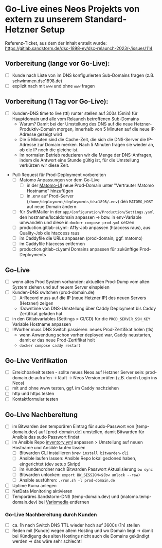 # Go-Live eines Neos Projekts von extern zu unserem Standard-Hetzner Setup

Referenz-Ticket, aus dem der Inhalt erstellt wurde: https://gitlab.sandstorm.de/dsc-1898-ev/dsc-relaunch-2023/-/issues/114

## Vorbereitung (lange vor Go-Live):
- [ ] Kunde nach Liste von im DNS konfigurierten Sub-Domains fragen (z.B. schwimmen.dsc1898.de)
- [ ] explizit nach mit `www` und ohne `www` fragen

## Vorbereitung (1 Tag vor Go-Live):
- [ ] Kunden-DNS time to live (ttl) runter stellen auf 300s (5min) für Hauptdomain und alle vom Relaunch betroffenen Sub-Domains
  - Warum? Damit bei der Umstellung des DNS auf die neue Hetzner-Produktiv-Domain morgen, innerhalb von 5 Minuten auf die neue IP-Adresse gezeigt wird
  - Die 5 Minuten sind die Cache-Zeit, die sich die DNS-Server die IP-Adresse zur Domain merken. Nach 5 Minuten fragen sie wieder an, ob die IP noch die gleiche ist.
  - Im normalen Betrieb reduzieren wir die Menge der DNS-Anfragen, indem die Antwort eine Stunde gültig ist, für die Umstellung verkürzen wir diese Zeit.
- Pull-Request für Prod-Deployment vorbereiten
  - [ ] Matomo Anpassungen vor dem Go-Live
      - [ ] in der [Matomo-UI](https://matomo.dsc1898.sandstorm.de/index.php?module=CoreAdminHome&action=generalSettings&idSite=1&period=day&date=2023-06-01&activated=) neue Prod-Domain unter "Vertrauter Matomo Hostname" hinzufügen
      - [ ] in .env auf Prod-Server (`/home/deployment/deployments/dsc1898/.env`) den `MATOMO_HOST` auf neue Domain ändern
  - [ ] für SwiftMailer in der `app/Configuration/Production/Settings.yaml` den hostname/localdomain anpassen -> bzw. in env-Variable umwandeln und diese in `docker-compose-prod.yml` setzen
  - [ ] production.gitlab-ci.yml: A11y-Job anpassen (htaccess raus), aus Quality-Job die htaccess raus
  - [ ] im Caddyfile die URLs anpassen (prod-domain, ggf. matomo)
  - [ ] im Caddyfile htaccess entfernen
  - [ ] production.gitlab-ci.yaml Domains anpassen für zukünftige Prod-Deployments

## Go-Live
- [ ] wenn altes Prod System vorhanden: aktuellen Prod-Dump vom alten System ziehen und auf neuem Server einspielen
- [ ] Kunden-DNS switchen (prod-domain.de)
    - [ ] A-Record muss auf die IP [neue Hetzner IP] des neuen Servers (Hetzner) zeigen
    - !Downtime von DNS-Umstellung über Caddy Deployment bis Caddy Zertifikat geladen hat
- [ ] in den Gitlabvariables (Settings > CI/CD) für die `PROD_SERVER_SSH_KEY` Variable Hostname anpassen
- [ ] !!!Vorher muss DNS Switch passieren: neues Prod-Zertifikat holen (tls)
  - wenn Anwendung schon vorher deployed war, Caddy neustarten, damit er das neue Prod-Zertifikat holt
  - `docker compose caddy restart`

## Go-Live Verifikation
- [ ] Erreichbarkeit testen - sollte neues Neos auf Hetzner Server sein: prod-domain.de aufrufen -> läuft -> Neos Version prüfen (z.B. durch Login ins Neos)
- [ ] mit und ohne www testen, ggf. im Caddy nachziehen
- [ ] http und https testen
- [ ] Kontaktformular testen

## Go-Live Nachbereitung
- [ ] im Bitwarden den temporären Eintrag für sudo-Passwort von [temp-domain.dev] auf [prod-domain.de] umstellen, damit Bitwarden für Ansible das sudo Passwort findet
- [ ] im Ansible Repo [inventory.yml](https://gitlab.sandstorm.de/infrastructure/ansible-server/-/blob/main/mainframe/customers/[kunde]/inventory.yml) anpassen > Umstellung auf neuen Hostname und Ansible laufen lassen
    - [ ] Bitwarden CLI installieren `brew install bitwarden-cli`
    - [ ] Ansible laufen lassen: Ansible Repo lokal gecloned haben, eingerichtet (dev setup Skript)
    - [ ] im Kundenordner nach Bitwarden Passwort Aktualisierung `bw sync`
    - [ ] Bitwarden unlocken: `export BW_SESSION=$(bw unlock --raw)`
    - [ ] Ansible ausführen: `./run.sh -l prod-domain.de`
- [ ] Uptime Kuma anlegen
- [ ] NetData Monitoring aktivieren
- [ ] Temporäres Sandstorm-DNS (temp-domain.dev) und (matomo.temp-domain.dev) bei [Variomedia](https://my.variomedia.de) entfernen

### Go-Live Nachbereitung durch Kunden
- [ ] ca. 1h nach Switch DNS TTL wieder hoch auf 3600s (1h) stellen
- [ ] Reden mit [Kunde] wegen altem Hosting und wo Domain liegt -> damit bei Kündigung des alten Hostings nicht auch die Domains gekündigt werden -> das wäre sehr schlecht!

